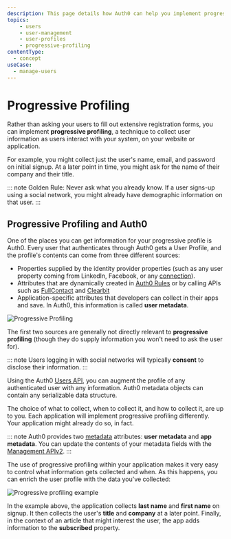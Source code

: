 ```yaml
---
description: This page details how Auth0 can help you implement progressive profiling in your website or application.
topics:
    - users
    - user-management
    - user-profiles
    - progressive-profiling
contentType:
  - concept
useCase:
  - manage-users
---
```

# Progressive Profiling

Rather than asking your users to fill out extensive registration forms, you can implement **progressive profiling**, a technique to collect user information as users interact with your system, on your website or application.

For example, you might collect just the user's name, email, and password on initial signup. At a later point in time, you might ask for the name of their company and their title.

::: note
Golden Rule: Never ask what you already know. If a user signs-up using a social network, you might already have demographic information on that user.
:::

## Progressive Profiling and Auth0

One of the places you can get information for your progressive profile is Auth0. Every user that authenticates through Auth0 gets a User Profile, and the profile's contents can come from three different sources:

* Properties supplied by the identity provider properties (such as any user property coming from LinkedIn, Facebook, or any [connection](/identityproviders)).
* Attributes that are dynamically created in [Auth0 Rules](/rules) or by calling APIs such as [FullContact](https://www.fullcontact.com/) and [Clearbit](https://clearbit.com/)
* Application-specific attributes that developers can collect in their apps and save. In Auth0, this information is called **user metadata**.

![Progressive Profiling](/media/articles/user-profile/progressive-profiling.png)

The first two sources are generally not directly relevant to **progressive profiling** (though they do supply information you won't need to ask the user for).

::: note
Users logging in with social networks will typically **consent** to disclose their information.
:::

Using the Auth0 [Users API](/api/v2#!/Users/patch_users_by_id), you can augment the profile of any authenticated user with any information. Auth0 metadata objects can contain any serializable data structure.

The choice of what to collect, when to collect it, and how to collect it, are up to you. Each application will implement progressive profiling differently. Your application might already do so, in fact.

::: note
Auth0 provides two [metadata](/metadata) attributes: **user metadata** and **app metadata**. You can update the contents of your metadata fields with the [Management APIv2](/api/management/v2).
:::

The use of progressive profiling within your application makes it very easy to control what information gets collected and when. As this happens, you can enrich the user profile with the data you've collected:

![Progressive profiling example](/media/articles/user-profile/progressive-profiling-example.png)

In the example above, the application collects **last name** and **first name** on signup. It then collects the user's **title** and **company** at a later point. Finally, in the context of an article that might interest the user, the app adds information to the **subscribed** property.
